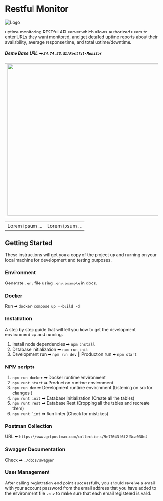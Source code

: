 # Restful Monitor

![Logo](https://i.ibb.co/ykhz8Q7/logo.png)

uptime monitoring RESTful API server which allows authorized users to enter URLs they want monitored, and get detailed uptime reports about their availability, average response time, and total uptime/downtime.

##### Demo Base URL ➡ `34.74.88.81/Restful-Monitor`

<table border="0">
  <tr>
    <td>
      <img
        src="https://i.ibb.co/PW6XGtm/registration.png"
        height="500px"
        width="500px"
      />
    </td>
    <td>
      <img
        src="https://i.ibb.co/FhBzTD7/status.png"
        height="500px"
        width="500px"
      />
    </td>
  </tr>
</table>

<table border="0">
 <tr>
    <td>Lorem ipsum ...</td>
    <td>Lorem ipsum ...</td>
 </tr>
</table>

## Getting Started

These instructions will get you a copy of the project up and running on your local machine for development and testing purposes.

### Environment

Generate `.env` file using `.env.example` in docs.

### Docker

Run ➡ `docker-compose up --build -d`

### Installation

A step by step guide that will tell you how to get the development environment up and running.

1. Install node dependencies ➡ `npm install`
2. Database Initialization ➡ `npm run init`
3. Development run ➡ `npm run dev` || Production run ➡ `npm start`

### NPM scripts

1. `npm run docker` ➡ Docker runtime environment
2. `npm runt start` ➡ Production runtime environment
3. `npm run dev` ➡ Development runtime environment (Listening on src for changes )
4. `npm runt init` ➡ Database Initialization (Create all the tables)
5. `npm runt rest` ➡ Database Rest (Dropping all the tables and recreate them)
6. `npm runt lint` ➡ Run linter (Check for mistakes)

### Postman Collection

URL ➡ `https://www.getpostman.com/collections/9e70943f6f2f3ca038e4`

### Swagger Documentation

Check ➡ `./docs/swagger`

### User Management

After calling registration end point successfully, you should receive a email with your account password from the email address that you have added to the environment file `.env` to make sure that each email registered is valid.
